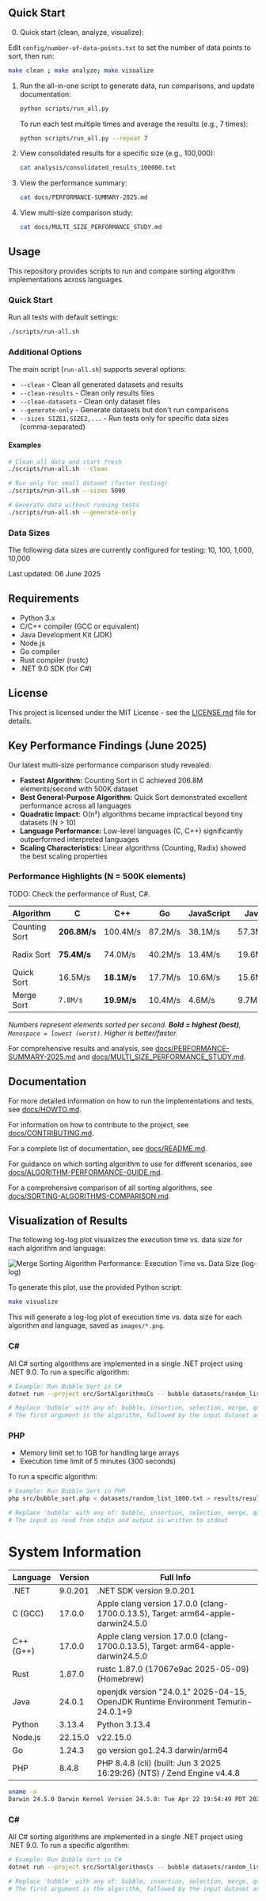 ## Quick Start

0. Quick start (clean, analyze, visualize):

Edit `config/number-of-data-points.txt` to set the number of data points to sort, then run:

   ```bash
   make clean ; make analyze; make visualize
   ```

1. Run the all-in-one script to generate data, run comparisons, and update documentation:

   ```bash
   python scripts/run_all.py
   ```

   To run each test multiple times and average the results (e.g., 7 times):

   ```bash
   python scripts/run_all.py --repeat 7
   ```

2. View consolidated results for a specific size (e.g., 100,000):

   ```bash
   cat analysis/consolidated_results_100000.txt
   ```

3. View the performance summary:

   ```bash
   cat docs/PERFORMANCE-SUMMARY-2025.md
   ```

4. View multi-size comparison study:

   ```bash
   cat docs/MULTI_SIZE_PERFORMANCE_STUDY.md
   ```

## Usage

This repository provides scripts to run and compare sorting algorithm implementations across languages.

### Quick Start

Run all tests with default settings:

```bash
./scripts/run-all.sh
```

### Additional Options

The main script (`run-all.sh`) supports several options:

- `--clean` - Clean all generated datasets and results
- `--clean-results` - Clean only results files
- `--clean-datasets` - Clean only dataset files
- `--generate-only` - Generate datasets but don't run comparisons
- `--sizes SIZE1,SIZE2,...` - Run tests only for specific data sizes (comma-separated)

#### Examples

```bash
# Clean all data and start fresh
./scripts/run-all.sh --clean

# Run only for small dataset (faster testing)
./scripts/run-all.sh --sizes 5000

# Generate data without running tests
./scripts/run-all.sh --generate-only
```

### Data Sizes

The following data sizes are currently configured for testing:
10, 100, 1,000, 10,000

Last updated: 06 June 2025

## Requirements

- Python 3.x
- C/C++ compiler (GCC or equivalent)
- Java Development Kit (JDK)
- Node.js
- Go compiler
- Rust compiler (rustc)
- .NET 9.0 SDK (for C#)

## License

This project is licensed under the MIT License - see the [LICENSE.md](LICENSE.md) file for details.

## Key Performance Findings (June 2025)

Our latest multi-size performance comparison study revealed:

- **Fastest Algorithm:** Counting Sort in C achieved 206.8M elements/second with 500K dataset
- **Best General-Purpose Algorithm:** Quick Sort demonstrated excellent performance across all languages
- **Quadratic Impact:** O(n²) algorithms became impractical beyond tiny datasets (N > 10)
- **Language Performance:** Low-level languages (C, C++) significantly outperformed interpreted languages
- **Scaling Characteristics:** Linear algorithms (Counting, Radix) showed the best scaling properties

### Performance Highlights (N = 500K elements)
TODO: Check the performance of Rust, C#.

| Algorithm    | C         | C++       | Go       | JavaScript | Java     | Python   | Rust     | C#      |
|--------------|-----------|-----------|----------|------------|----------|----------|----------|----------|
| Counting Sort| **206.8M/s** | 100.4M/s  | 87.2M/s  | 38.1M/s    | 57.3M/s  | `1.7M/s` | 180.2M/s | (see docs) |
| Radix Sort   | **75.4M/s**  | 74.0M/s   | 40.2M/s  | 13.4M/s    | 19.6M/s  | `0.7M/s` | 72.8M/s  | (see docs) |
| Quick Sort   | 16.5M/s   | **18.1M/s**   | 17.7M/s  | 10.6M/s    | 15.6M/s  | `0.7M/s` | 17.9M/s  | (see docs) |
| Merge Sort   | `7.8M/s`    | **19.9M/s**   | 10.4M/s  | 4.6M/s     | 9.7M/s   | 0.5M/s   | 18.2M/s  | (see docs) |

*Numbers represent elements sorted per second. **Bold = highest (best)**, `Monospace = lowest (worst)`. Higher is better/faster.*

For comprehensive results and analysis, see [docs/PERFORMANCE-SUMMARY-2025.md](docs/PERFORMANCE-SUMMARY-2025.md) and [docs/MULTI_SIZE_PERFORMANCE_STUDY.md](docs/MULTI_SIZE_PERFORMANCE_STUDY.md).

## Documentation

For more detailed information on how to run the implementations and tests, see [docs/HOWTO.md](docs/HOWTO.md).

For information on how to contribute to the project, see [docs/CONTRIBUTING.md](docs/CONTRIBUTING.md).

For a complete list of documentation, see [docs/README.md](docs/README.md).

For guidance on which sorting algorithm to use for different scenarios, see [docs/ALGORITHM-PERFORMANCE-GUIDE.md](docs/ALGORITHM-PERFORMANCE-GUIDE.md).

For a comprehensive comparison of all sorting algorithms, see [docs/SORTING-ALGORITHMS-COMPARISON.md](docs/SORTING-ALGORITHMS-COMPARISON.md).

## Visualization of Results

The following log-log plot visualizes the execution time vs. data size for each algorithm and language:

![Merge Sorting Algorithm Performance: Execution Time vs. Data Size (log-log)](docs/merge_sort_across_languages.png)

To generate this plot, use the provided Python script:

```bash
make visualize
```

This will generate a log-log plot of execution time vs. data size for each algorithm and language, saved as `images/*.png`.


### C#

All C# sorting algorithms are implemented in a single .NET project using .NET 9.0. To run a specific algorithm:

```bash
# Example: Run Bubble Sort in C#
dotnet run --project src/SortAlgorithmsCs -- bubble datasets/random_list_1000.txt results/results_cs_bubble_1000.txt

# Replace 'bubble' with any of: bubble, insertion, selection, merge, quick, counting, radix
# The first argument is the algorithm, followed by the input dataset and output result file.
```

### PHP

- Memory limit set to 1GB for handling large arrays
- Execution time limit of 5 minutes (300 seconds)

To run a specific algorithm:

```bash
# Example: Run Bubble Sort in PHP
php src/bubble_sort.php < datasets/random_list_1000.txt > results/results_php_bubble_1000.txt

# Replace 'bubble' with any of: bubble, insertion, selection, merge, quick, counting, radix
# The input is read from stdin and output is written to stdout
```

# System Information

| Language | Version | Full Info |
|----------|---------|-----------|
| .NET | 9.0.201 | .NET SDK version 9.0.201 |
| C (GCC) | 17.0.0 | Apple clang version 17.0.0 (clang-1700.0.13.5), Target: arm64-apple-darwin24.5.0 |
| C++ (G++) | 17.0.0 | Apple clang version 17.0.0 (clang-1700.0.13.5), Target: arm64-apple-darwin24.5.0 |
| Rust | 1.87.0 | rustc 1.87.0 (17067e9ac 2025-05-09) (Homebrew) |
| Java | 24.0.1 | openjdk version "24.0.1" 2025-04-15, OpenJDK Runtime Environment Temurin-24.0.1+9 |
| Python | 3.13.4 | Python 3.13.4 |
| Node.js | 22.15.0 | v22.15.0 |
| Go | 1.24.3 | go version go1.24.3 darwin/arm64 |
| PHP | 8.4.8 | PHP 8.4.8 (cli) (built: Jun  3 2025 16:29:26) (NTS) / Zend Engine v4.4.8 |

```bash
uname -a
Darwin 24.5.0 Darwin Kernel Version 24.5.0: Tue Apr 22 19:54:49 PDT 2025; root:xnu-11417.121.6~2/RELEASE_ARM64_T6000 arm64
```

### C#

All C# sorting algorithms are implemented in a single .NET project using .NET 9.0. To run a specific algorithm:

```bash
# Example: Run Bubble Sort in C#
dotnet run --project src/SortAlgorithmsCs -- bubble datasets/random_list_1000.txt results/results_cs_bubble_1000.txt

# Replace 'bubble' with any of: bubble, insertion, selection, merge, quick, counting, radix
# The first argument is the algorithm, followed by the input dataset and output result file.
```
